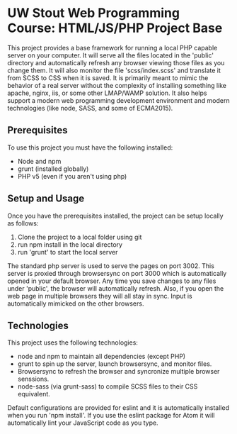 UW Stout Web Programming Course: HTML/JS/PHP Project Base
=========================================================

This project provides a base framework for running a local PHP capable server on your computer.  It will serve all the files located in the 'public' directory and automatically refresh any browser viewing those files as you change them.  It will also monitor the file 'scss/index.scss' and translate it from SCSS to CSS when it is saved.  It is primarily meant to mimic the behavior of a real server without the complexity of installing something like apache, nginx, iis, or some other LMAP/WAMP solution.  It also helps support a modern web programming development environment and modern technologies (like node, SASS, and some of ECMA2015).

Prerequisites
-------------
To use this project you must have the following installed:
- Node and npm
- grunt (installed globally)
- PHP v5 (even if you aren't using php)

Setup and Usage
---------------
Once you have the prerequisites installed, the project can be setup locally as follows:
1. Clone the project to a local folder using git
2. run npm install in the local directory
3. run 'grunt' to start the local server

The standard php server is used to serve the pages on port 3002. This server is proxied through browsersync on port 3000 which is automatically opened in your default browser. Any time you save changes to any files under 'public', the browser will automatically refresh.  Also, if you open the web page in multiple browsers they will all stay in sync. Input is automatically mimicked on the other browsers.

Technologies
------------
This project uses the following technologies:
- node and npm to maintain all dependencies (except PHP)
- grunt to spin up the server, launch browsersync, and monitor files.
- Browsersync to refresh the browser and syncronize multiple browser senssions.
- node-sass (via grunt-sass) to compile SCSS files to their CSS equivalent.

Default configurations are provided for eslint and it is automatically installed when you run 'npm install'. If you use the eslint package for Atom it will automatically lint your JavaScript code as you type.
